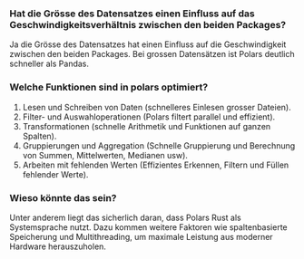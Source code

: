 ### Hat die Grösse des Datensatzes einen Einfluss auf das Geschwindigkeitsverhältnis zwischen den beiden Packages?

Ja die Grösse des Datensatzes hat einen Einfluss auf die Geschwindigkeit zwischen den beiden Packages. Bei grossen Datensätzen ist Polars deutlich schneller als Pandas.


### Welche Funktionen sind in polars optimiert?

1. Lesen und Schreiben von Daten (schnelleres Einlesen grosser Dateien).
2. Filter- und Auswahloperationen (Polars filtert parallel und effizient).
3. Transformationen (schnelle Arithmetik und Funktionen auf ganzen Spalten).
4. Gruppierungen und Aggregation (Schnelle Gruppierung und Berechnung von Summen, Mittelwerten, Medianen usw).
5.  Arbeiten mit fehlenden Werten (Effizientes Erkennen, Filtern und Füllen fehlender Werte).
   

### Wieso könnte das sein?

Unter anderem liegt das sicherlich daran, dass Polars Rust als Systemsprache nutzt. Dazu kommen weitere Faktoren wie spaltenbasierte Speicherung und Multithreading, um maximale Leistung aus moderner Hardware herauszuholen. 